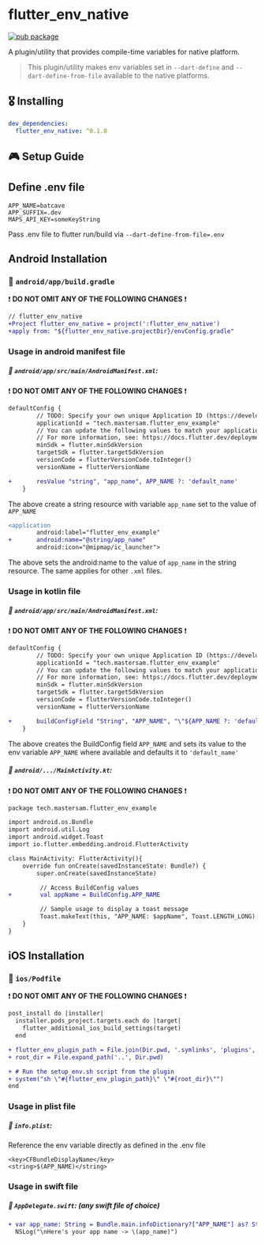 # flutter_env_native

[![pub package](https://img.shields.io/pub/v/flutter_env_native.svg?color=success&style=flat-square)](https://pub.dartlang.org/packages/flutter_env_native)

A plugin/utility that provides compile-time variables for native platform.

> This plugin/utility makes env variables set in `--dart-define` and `--dart-define-from-file` available to the native platforms.

## 🎖 Installing

```yaml
dev_dependencies:
  flutter_env_native: ^0.1.0
```

## 🎮 Setup Guide

## Define .env file

```.env
APP_NAME=batcave
APP_SUFFIX=.dev
MAPS_API_KEY=someKeyString
```

Pass .env file to flutter run/build via `--dart-define-from-file=.env`

## Android Installation

### :open_file_folder: `android/app/build.gradle`

:exclamation: __DO NOT OMIT ANY OF THE FOLLOWING CHANGES__ :exclamation:


```diff
// flutter_env_native
+Project flutter_env_native = project(':flutter_env_native')
+apply from: "${flutter_env_native.projectDir}/envConfig.gradle"
```

### Usage in android manifest file

##### :open_file_folder: `android/app/src/main/AndroidManifest.xml`:

:exclamation: __DO NOT OMIT ANY OF THE FOLLOWING CHANGES__ :exclamation:

```diff
defaultConfig {
        // TODO: Specify your own unique Application ID (https://developer.android.com/studio/build/application-id.html).
        applicationId = "tech.mastersam.flutter_env_example"
        // You can update the following values to match your application needs.
        // For more information, see: https://docs.flutter.dev/deployment/android#reviewing-the-gradle-build-configuration.
        minSdk = flutter.minSdkVersion
        targetSdk = flutter.targetSdkVersion
        versionCode = flutterVersionCode.toInteger()
        versionName = flutterVersionName

+       resValue "string", "app_name", APP_NAME ?: 'default_name'
    }
```

The above create a string resource with variable `app_name` set to the value of `APP_NAME`

```diff
<application
        android:label="flutter_env_example"
+       android:name="@string/app_name"
        android:icon="@mipmap/ic_launcher">
```

The above sets the android:name to the value of `app_name` in the string resource. The same applies for other `.xml` files.


### Usage in kotlin file

##### :open_file_folder: `android/app/src/main/AndroidManifest.xml`:

:exclamation: __DO NOT OMIT ANY OF THE FOLLOWING CHANGES__ :exclamation:

```diff
defaultConfig {
        // TODO: Specify your own unique Application ID (https://developer.android.com/studio/build/application-id.html).
        applicationId = "tech.mastersam.flutter_env_example"
        // You can update the following values to match your application needs.
        // For more information, see: https://docs.flutter.dev/deployment/android#reviewing-the-gradle-build-configuration.
        minSdk = flutter.minSdkVersion
        targetSdk = flutter.targetSdkVersion
        versionCode = flutterVersionCode.toInteger()
        versionName = flutterVersionName

+       buildConfigField "String", "APP_NAME", "\"${APP_NAME ?: 'default_name'}\""
    }
```

The above creates the BuildConfig field `APP_NAME` and sets its value to the env variable `APP_NAME` where available and defaults it to `'default_name'`

##### :open_file_folder: `android/.../MainActivity.kt`:

:exclamation: __DO NOT OMIT ANY OF THE FOLLOWING CHANGES__ :exclamation:

```diff
package tech.mastersam.flutter_env_example

import android.os.Bundle
import android.util.Log
import android.widget.Toast
import io.flutter.embedding.android.FlutterActivity

class MainActivity: FlutterActivity(){
    override fun onCreate(savedInstanceState: Bundle?) {
        super.onCreate(savedInstanceState)

         // Access BuildConfig values
+        val appName = BuildConfig.APP_NAME

         // Sample usage to display a toast message
         Toast.makeText(this, "APP_NAME: $appName", Toast.LENGTH_LONG).show()
    }
}

```

## iOS Installation

### :open_file_folder: `ios/Podfile`

:exclamation: __DO NOT OMIT ANY OF THE FOLLOWING CHANGES__ :exclamation:


```diff
post_install do |installer|
  installer.pods_project.targets.each do |target|
    flutter_additional_ios_build_settings(target)
  end

+ flutter_env_plugin_path = File.join(Dir.pwd, '.symlinks', 'plugins', 'flutter_env_native', 'ios', 'setup_env.sh')
+ root_dir = File.expand_path('..', Dir.pwd)

+ # Run the setup_env.sh script from the plugin
+ system("sh \"#{flutter_env_plugin_path}\" \"#{root_dir}\"")
end
```

### Usage in plist file

##### :open_file_folder: `info.plist`:

Reference the env variable directly as defined in the .env file

```plist
<key>CFBundleDisplayName</key>
<string>$(APP_NAME)</string>
```

### Usage in swift file

##### :open_file_folder: `AppDelegate.swift`: (any swift file of choice)

```diff
+ var app_name: String = Bundle.main.infoDictionary?["APP_NAME"] as? String ?? ""
  NSLog("\nHere's your app name -> \(app_name)")
```